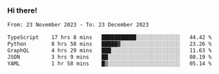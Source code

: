 ### Hi there!

<!--START_SECTION:waka-->

```txt
From: 23 November 2023 - To: 23 December 2023

TypeScript    17 hrs 8 mins   ███████████░░░░░░░░░░░░░░   44.42 %
Python        8 hrs 58 mins   █████▓░░░░░░░░░░░░░░░░░░░   23.26 %
GraphQL       4 hrs 29 mins   ███░░░░░░░░░░░░░░░░░░░░░░   11.63 %
JSON          3 hrs 9 mins    ██░░░░░░░░░░░░░░░░░░░░░░░   08.19 %
YAML          1 hr 58 mins    █▒░░░░░░░░░░░░░░░░░░░░░░░   05.14 %
```

<!--END_SECTION:waka-->
